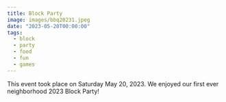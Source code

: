 ```yaml
---
title: Block Party
image: images/bbq20231.jpeg
date: "2023-05-20T00:00:00"
tags:
  - block
  - party
  - food
  - fun
  - games
---
```

This event took place on Saturday May 20, 2023. We enjoyed our first ever neighborhood 2023 Block Party!
